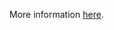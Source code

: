 More information [here](https://docs.prismacloud.io/en/enterprise-edition/policy-reference/alibaba-policies/alibaba-iam-policies/ensure-alibaba-cloud-ram-password-policy-requires-at-least-one-uppercase-letter).
